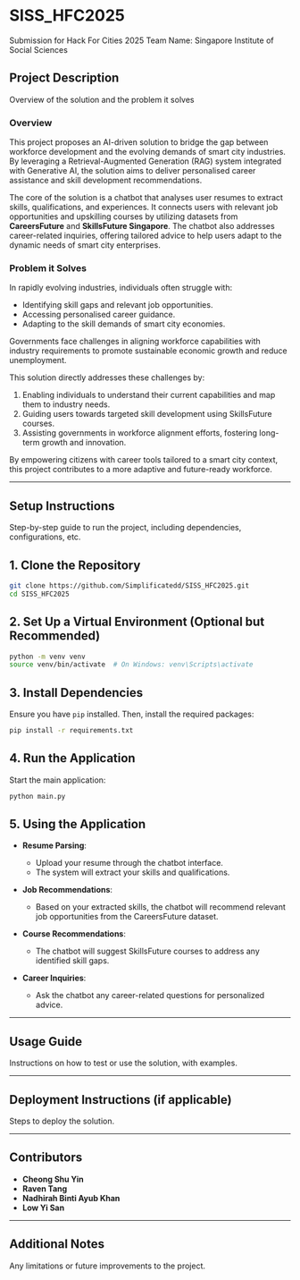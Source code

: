 # SISS_HFC2025
Submission for Hack For Cities 2025
Team Name: Singapore Institute of Social Sciences

## Project Description  
Overview of the solution and the problem it solves

### Overview  
This project proposes an AI-driven solution to bridge the gap between workforce development and the evolving demands of smart city industries. By leveraging a Retrieval-Augmented Generation (RAG) system integrated with Generative AI, the solution aims to deliver personalised career assistance and skill development recommendations.  

The core of the solution is a chatbot that analyses user resumes to extract skills, qualifications, and experiences. It connects users with relevant job opportunities and upskilling courses by utilizing datasets from **CareersFuture** and **SkillsFuture Singapore**. The chatbot also addresses career-related inquiries, offering tailored advice to help users adapt to the dynamic needs of smart city enterprises.  

### Problem it Solves  
In rapidly evolving industries, individuals often struggle with:  
- Identifying skill gaps and relevant job opportunities.  
- Accessing personalised career guidance.  
- Adapting to the skill demands of smart city economies.  

Governments face challenges in aligning workforce capabilities with industry requirements to promote sustainable economic growth and reduce unemployment.  

This solution directly addresses these challenges by:  
1. Enabling individuals to understand their current capabilities and map them to industry needs.  
2. Guiding users towards targeted skill development using SkillsFuture courses.  
3. Assisting governments in workforce alignment efforts, fostering long-term growth and innovation.  

By empowering citizens with career tools tailored to a smart city context, this project contributes to a more adaptive and future-ready workforce.  


---

## Setup Instructions
Step-by-step guide to run the project, including dependencies, configurations, etc.

## 1. Clone the Repository

```bash
git clone https://github.com/Simplificatedd/SISS_HFC2025.git
cd SISS_HFC2025
```

## 2. Set Up a Virtual Environment (Optional but Recommended)

```bash
python -m venv venv
source venv/bin/activate  # On Windows: venv\Scripts\activate
```

## 3. Install Dependencies

Ensure you have `pip` installed. Then, install the required packages:

```bash
pip install -r requirements.txt
```

## 4. Run the Application

Start the main application:

```bash
python main.py
```


## 5. Using the Application

- **Resume Parsing**:
  - Upload your resume through the chatbot interface.
  - The system will extract your skills and qualifications.

- **Job Recommendations**:
  - Based on your extracted skills, the chatbot will recommend relevant job opportunities from the CareersFuture dataset.

- **Course Recommendations**:
  - The chatbot will suggest SkillsFuture courses to address any identified skill gaps.

- **Career Inquiries**:
  - Ask the chatbot any career-related questions for personalized advice.



---

## Usage Guide
Instructions on how to test or use the solution, with examples.

---

## Deployment Instructions (if applicable)
Steps to deploy the solution.

---

## Contributors

- **Cheong Shu Yin**  
- **Raven Tang**  
- **Nadhirah Binti Ayub Khan**  
- **Low Yi San**  


---

## Additional Notes
Any limitations or future improvements to the project.

